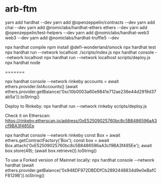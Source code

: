 # arb-ftm
<!-- Not working...
yarn add  @openzeppelin/test-environment --dev
yarn add --dev jest
yarn add truffle --dev 
-->

yarn add hardhat --dev
yarn add @openzeppelin/contracts --dev
yarn add chai --dev
yarn add @nomiclabs/hardhat-ethers ethers --dev
yarn add @openzeppelin/test-helpers --dev
yarn add @nomiclabs/hardhat-web3 web3 --dev 
yarn add @nomiclabs/hardhat-truffle5 --dev

npx hardhat compile
npm install @defi-wonderland/smock
npx hardhat test 
npx hardhat run --network localhost ./scripts/index.js
npx hardhat console --network localhost
npx hardhat run --network localhost scripts/deploy.js
npx hardhat node

=======

npx hardhat console --network rinkeby
accounts = await ethers.provider.listAccounts()
(await ethers.provider.getBalance('0xc10b0003a60e9841e712ae236e44d2919d37ab5a')).toString()

Deploy to Rinkeby:
npx hardhat run --network rinkeby scripts/deploy.js

Check it on Etherscan:
https://rinkeby.etherscan.io/address/0xE52509025760bc8c5B8486596aA3cf9BA3f485Ee

npx hardhat console --network rinkeby
const Box = await ethers.getContractFactory('Box');
const box = await Box.attach('0xE52509025760bc8c5B8486596aA3cf9BA3f485Ee');
await box.store(49);
(await box.retrieve()).toString()

To use a Forked version of Mainnet locally:
npx hardhat console --network hardhat
(await ethers.provider.getBalance('0x948DF972DBDDfCb2892448834d9e0eBafCF6129B')).toString()